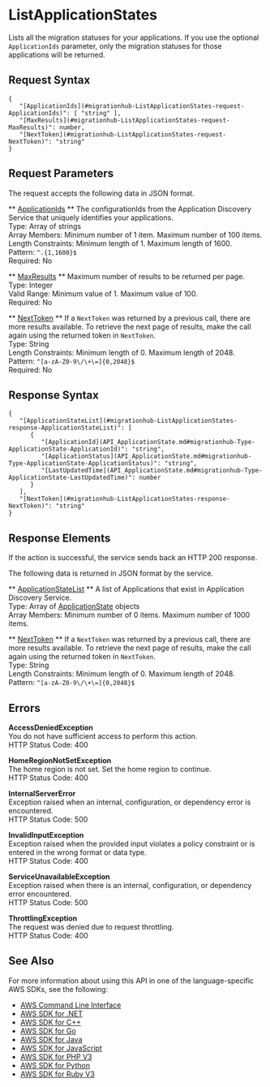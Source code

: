 # ListApplicationStates<a name="API_ListApplicationStates"></a>

Lists all the migration statuses for your applications\. If you use the optional `ApplicationIds` parameter, only the migration statuses for those applications will be returned\.

## Request Syntax<a name="API_ListApplicationStates_RequestSyntax"></a>

```
{
   "[ApplicationIds](#migrationhub-ListApplicationStates-request-ApplicationIds)": [ "string" ],
   "[MaxResults](#migrationhub-ListApplicationStates-request-MaxResults)": number,
   "[NextToken](#migrationhub-ListApplicationStates-request-NextToken)": "string"
}
```

## Request Parameters<a name="API_ListApplicationStates_RequestParameters"></a>

The request accepts the following data in JSON format\.

 ** [ApplicationIds](#API_ListApplicationStates_RequestSyntax) **   <a name="migrationhub-ListApplicationStates-request-ApplicationIds"></a>
The configurationIds from the Application Discovery Service that uniquely identifies your applications\.  
Type: Array of strings  
Array Members: Minimum number of 1 item\. Maximum number of 100 items\.  
Length Constraints: Minimum length of 1\. Maximum length of 1600\.  
Pattern: `^.{1,1600}$`   
Required: No

 ** [MaxResults](#API_ListApplicationStates_RequestSyntax) **   <a name="migrationhub-ListApplicationStates-request-MaxResults"></a>
Maximum number of results to be returned per page\.  
Type: Integer  
Valid Range: Minimum value of 1\. Maximum value of 100\.  
Required: No

 ** [NextToken](#API_ListApplicationStates_RequestSyntax) **   <a name="migrationhub-ListApplicationStates-request-NextToken"></a>
If a `NextToken` was returned by a previous call, there are more results available\. To retrieve the next page of results, make the call again using the returned token in `NextToken`\.  
Type: String  
Length Constraints: Minimum length of 0\. Maximum length of 2048\.  
Pattern: `^[a-zA-Z0-9\/\+\=]{0,2048}$`   
Required: No

## Response Syntax<a name="API_ListApplicationStates_ResponseSyntax"></a>

```
{
   "[ApplicationStateList](#migrationhub-ListApplicationStates-response-ApplicationStateList)": [ 
      { 
         "[ApplicationId](API_ApplicationState.md#migrationhub-Type-ApplicationState-ApplicationId)": "string",
         "[ApplicationStatus](API_ApplicationState.md#migrationhub-Type-ApplicationState-ApplicationStatus)": "string",
         "[LastUpdatedTime](API_ApplicationState.md#migrationhub-Type-ApplicationState-LastUpdatedTime)": number
      }
   ],
   "[NextToken](#migrationhub-ListApplicationStates-response-NextToken)": "string"
}
```

## Response Elements<a name="API_ListApplicationStates_ResponseElements"></a>

If the action is successful, the service sends back an HTTP 200 response\.

The following data is returned in JSON format by the service\.

 ** [ApplicationStateList](#API_ListApplicationStates_ResponseSyntax) **   <a name="migrationhub-ListApplicationStates-response-ApplicationStateList"></a>
A list of Applications that exist in Application Discovery Service\.  
Type: Array of [ApplicationState](API_ApplicationState.md) objects  
Array Members: Minimum number of 0 items\. Maximum number of 1000 items\.

 ** [NextToken](#API_ListApplicationStates_ResponseSyntax) **   <a name="migrationhub-ListApplicationStates-response-NextToken"></a>
If a `NextToken` was returned by a previous call, there are more results available\. To retrieve the next page of results, make the call again using the returned token in `NextToken`\.  
Type: String  
Length Constraints: Minimum length of 0\. Maximum length of 2048\.  
Pattern: `^[a-zA-Z0-9\/\+\=]{0,2048}$` 

## Errors<a name="API_ListApplicationStates_Errors"></a>

 **AccessDeniedException**   
You do not have sufficient access to perform this action\.  
HTTP Status Code: 400

 **HomeRegionNotSetException**   
The home region is not set\. Set the home region to continue\.  
HTTP Status Code: 400

 **InternalServerError**   
Exception raised when an internal, configuration, or dependency error is encountered\.  
HTTP Status Code: 500

 **InvalidInputException**   
Exception raised when the provided input violates a policy constraint or is entered in the wrong format or data type\.  
HTTP Status Code: 400

 **ServiceUnavailableException**   
Exception raised when there is an internal, configuration, or dependency error encountered\.  
HTTP Status Code: 500

 **ThrottlingException**   
The request was denied due to request throttling\.  
HTTP Status Code: 400

## See Also<a name="API_ListApplicationStates_SeeAlso"></a>

For more information about using this API in one of the language\-specific AWS SDKs, see the following:
+  [AWS Command Line Interface](https://docs.aws.amazon.com/goto/aws-cli/AWSMigrationHub-2017-05-31/ListApplicationStates) 
+  [AWS SDK for \.NET](https://docs.aws.amazon.com/goto/DotNetSDKV3/AWSMigrationHub-2017-05-31/ListApplicationStates) 
+  [AWS SDK for C\+\+](https://docs.aws.amazon.com/goto/SdkForCpp/AWSMigrationHub-2017-05-31/ListApplicationStates) 
+  [AWS SDK for Go](https://docs.aws.amazon.com/goto/SdkForGoV1/AWSMigrationHub-2017-05-31/ListApplicationStates) 
+  [AWS SDK for Java](https://docs.aws.amazon.com/goto/SdkForJava/AWSMigrationHub-2017-05-31/ListApplicationStates) 
+  [AWS SDK for JavaScript](https://docs.aws.amazon.com/goto/AWSJavaScriptSDK/AWSMigrationHub-2017-05-31/ListApplicationStates) 
+  [AWS SDK for PHP V3](https://docs.aws.amazon.com/goto/SdkForPHPV3/AWSMigrationHub-2017-05-31/ListApplicationStates) 
+  [AWS SDK for Python](https://docs.aws.amazon.com/goto/boto3/AWSMigrationHub-2017-05-31/ListApplicationStates) 
+  [AWS SDK for Ruby V3](https://docs.aws.amazon.com/goto/SdkForRubyV3/AWSMigrationHub-2017-05-31/ListApplicationStates) 